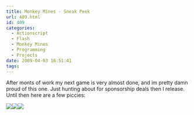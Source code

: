 ```yaml
---
title: Monkey Mines - Sneak Peek
url: 409.html
id: 409
categories:
  - Actionscript
  - Flash
  - Monkey Mines
  - Programming
  - Projects
date: 2009-04-03 16:51:41
tags:
---
```


After monts of work my next game is very almost done, and im pretty damn proud of this one. Just hunting about for sponsorship deals then I release. Until then here are a few piccies:

<!-- more -->

![](https://www.mikecann.co.uk/Images/MonkeyMines/1.png)![](https://www.mikecann.co.uk/Images/MonkeyMines/2.png)![](https://www.mikecann.co.uk/Images/MonkeyMines/3.png)
